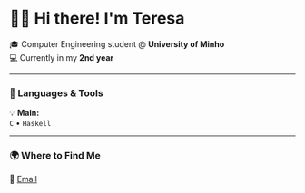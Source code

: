 # 👋🏽 Hi there! I'm Teresa 

🎓 Computer Engineering student @ **University of Minho**  
💻 Currently in my **2nd year**

---

### 🧠 Languages & Tools
💡 **Main:**  
`C` • `Haskell`  

---

### 🌍 Where to Find Me
📧 [Email](mailto:teresateixeira026@gmail.com)
